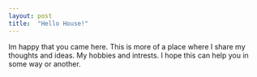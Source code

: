 ```yaml
---
layout: post
title:  "Hello House!"
---
```


Im happy that you came here. This is more of a place where I share my thoughts and ideas. My hobbies and intrests. I hope this can help you in some way or another.  
